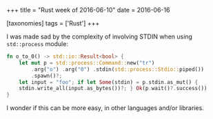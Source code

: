 +++
title = "Rust week of 2016-06-10"
date = 2016-06-16

[taxonomies]
tags = ['Rust']
+++

I was made sad by the complexity of involving STDIN when using
`std::process` module:

```rust
fn o_to_0() -> std::io::Result<bool> {
    let mut p = std::process::Command::new("tr")
        .arg("o") .arg("0") .stdin(std::process::Stdio::piped())
        .spawn()?;
    let input = "foo"; if let Some(stdin) = p.stdin.as_mut() {
    stdin.write_all(input.as_bytes())?; } Ok(p.wait()?.success())
}
```

I wonder if this can be more easy, in other languages and/or libraries.
